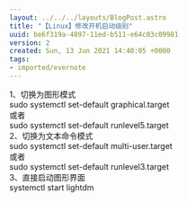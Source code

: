 ```yaml
---
layout: ../../../layouts/BlogPost.astro
title: "【Linux】修改开机启动级别"
uuid: be6f319a-4897-11ed-b511-e64c03c09981
version: 2
created: Sun, 13 Jun 2021 14:40:05 +0000
tags:
- imported/evernote
---
```


1、切换为图形模式\
sudo systemctl set-default graphical.target\
或者\
sudo systemctl set-default runlevel5.target\
2、切换为文本命令模式\
sudo systemctl set-default multi-user.target\
或者\
sudo systemctl set-default runlevel3.target\
3、直接启动图形界面\
systemctl start lightdm
